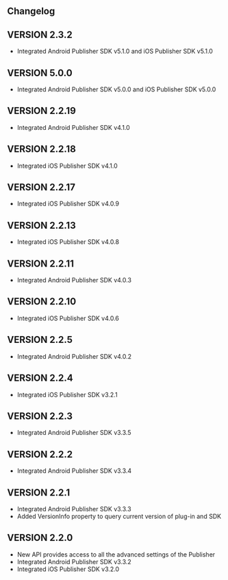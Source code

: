 ## Changelog

## VERSION 2.3.2
* Integrated Android Publisher SDK v5.1.0 and iOS Publisher SDK v5.1.0

## VERSION 5.0.0
* Integrated Android Publisher SDK v5.0.0 and iOS Publisher SDK v5.0.0

## VERSION 2.2.19
* Integrated Android Publisher SDK v4.1.0

## VERSION 2.2.18
* Integrated iOS Publisher SDK v4.1.0

## VERSION 2.2.17
* Integrated iOS Publisher SDK v4.0.9

## VERSION 2.2.13
* Integrated iOS Publisher SDK v4.0.8

## VERSION 2.2.11
* Integrated Android Publisher SDK v4.0.3

## VERSION 2.2.10
* Integrated iOS Publisher SDK v4.0.6

## VERSION 2.2.5
* Integrated Android Publisher SDK v4.0.2

## VERSION 2.2.4
* Integrated iOS Publisher SDK v3.2.1

## VERSION 2.2.3
* Integrated Android Publisher SDK v3.3.5

## VERSION 2.2.2
* Integrated Android Publisher SDK v3.3.4

## VERSION 2.2.1
* Integrated Android Publisher SDK v3.3.3
* Added VersionInfo property to query current version of plug-in and SDK

## VERSION 2.2.0
* New API provides access to all the advanced settings of the Publisher
* Integrated Android Publisher SDK v3.3.2
* Integrated iOS Publisher SDK v3.2.0
